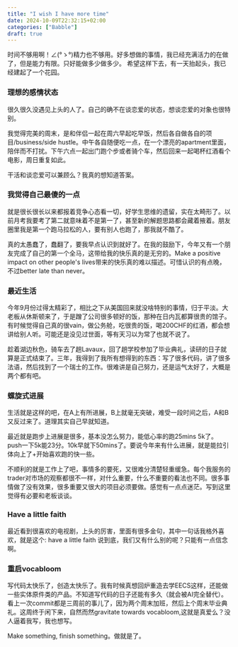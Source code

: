 ```yaml
---
title: "I wish I have more time"
date: 2024-10-09T22:32:15+02:00
categories: ["Babble"]
draft: true
---
```


时间不够用啊！∠(°ゝ°)精力也不够用。好多想做的事情，我已经充满活力的在做了，但是能力有限。只好能做多少做多少。
希望这样下去，有一天抬起头，我已经建起了一个花园。

### 理想的感情状态
很久很久没遇见上头的人了。自己的确不在谈恋爱的状态，想谈恋爱的对象也很特别。

我觉得完美的周末，是和伴侣一起在周六早起吃早饭，然后各自做各自的项目/business/side hustle。中午各自随便吃一点，在一个漂亮的apartment里面，陪伴而不打扰。下午六点一起出门跑个步或者骑个车，然后回来一起喝杯红酒看个电影，周日重复如此。

干活和谈恋爱可以兼顾么？我真的想知道答案。

### 我觉得自己最傻的一点
就是很长很长以来都报着竞争心态看一切，好学生思维的遗留，实在太畸形了。以前月考我要考了第二就意味着不是第一了，甚至新的解题思路都会藏着掖着。朋友圈里我是第一个跑马拉松的人，要有别人也跑了，那我就不酷了。

真的太愚蠢了，蠢翻了，要我早点认识到就好了。在我的鼓励下，今年又有一个朋友完成了自己的第一个全马，这带给我的快乐真的是无穷的。Make a positive impact on other people's lives带来的快乐真的难以描述。可惜认识的有点晚，不过better late than never。

### 最近生活
今年9月份过得太精彩了，相比之下从美国回来就没啥特别的事情，归于平淡。大老板从休斯顿来了，于是蹭了公司很多顿好的饭，那种在日内瓦都算很贵的馆子。有时候觉得自己真的很vain，做公务舱，吃很贵的饭，喝200CHF的红酒，都会想讲给别人听。可能还是没见过世面，等有天习以为常了也就不说了。

趁着湖边秋色，骑车去了趟Lavaux，回了趟学校参加了毕业典礼，读研的日子就算是正式结束了。三年，我得到了我所有想得到的东西：写了很多代码，讲了很多法语，然后找到了一个瑞士的工作。很难讲是自己努力，还是运气太好了，大概是两个都有吧。

### 螺旋式进展
生活就是这样的吧，在A上有所进展，B上就毫无突破，难受一段时间之后，A和B又反过来了。道理其实自己早就知道。

最近就是跑步上进展是很多，基本没怎么努力，能低心率的跑25mins 5k了。push一下5k能23分。10k早就下50mins了。要说今年来有什么进展，就是能拉引体向上了+开始喜欢跑的快一些。

不顺利的就是工作上了吧，事情多的要死，又很难分清楚轻重缓急。每个我服务的trader对市场的观察都很不一样，对什么重要，什么不重要的看法也不同。很多事情做了没有效果，很多重要又很大的项目必须要做。感觉有一点点迷茫。写到这里觉得有必要和老板谈谈。

### Have a little faith 
最近看到很喜欢的电视剧，上头的厉害，里面有很多金句，其中一句话我格外喜欢，就是这个: have a little faith 
说到底，我们又有什么别的呢？只能有一点信念啊。

### 重启vocabloom
写代码太快乐了，创造太快乐了。我有时候真想回炉重造去学EECS这样，还能做一些实体原件类的产品。不知道写代码的日子还能有多久（就会被AI完全替代）。看上一次commit都是三周前的事儿了，因为两个周末加班，然后上个周末毕业典礼。这周终于闲下来，自然而然gravitate towards vocabloom,这就是真爱么？没人逼着我写，我也想写。

Make something, finish something。做就是了。

